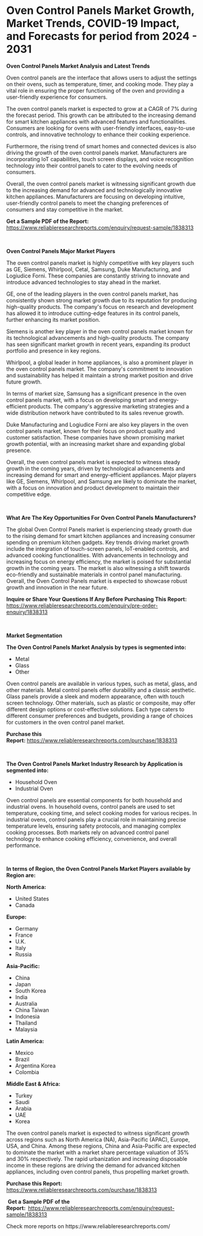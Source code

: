 <p><h1>Oven Control Panels Market Growth, Market Trends, COVID-19 Impact, and Forecasts for period from 2024 - 2031</h1></p><p><strong>Oven Control Panels Market Analysis and Latest Trends</strong></p>
<p><p>Oven control panels are the interface that allows users to adjust the settings on their ovens, such as temperature, timer, and cooking mode. They play a vital role in ensuring the proper functioning of the oven and providing a user-friendly experience for consumers.</p><p>The oven control panels market is expected to grow at a CAGR of 7% during the forecast period. This growth can be attributed to the increasing demand for smart kitchen appliances with advanced features and functionalities. Consumers are looking for ovens with user-friendly interfaces, easy-to-use controls, and innovative technology to enhance their cooking experience.</p><p>Furthermore, the rising trend of smart homes and connected devices is also driving the growth of the oven control panels market. Manufacturers are incorporating IoT capabilities, touch screen displays, and voice recognition technology into their control panels to cater to the evolving needs of consumers.</p><p>Overall, the oven control panels market is witnessing significant growth due to the increasing demand for advanced and technologically innovative kitchen appliances. Manufacturers are focusing on developing intuitive, user-friendly control panels to meet the changing preferences of consumers and stay competitive in the market.</p></p>
<p><strong>Get a Sample PDF of the Report:&nbsp;</strong> <a href="https://www.reliableresearchreports.com/enquiry/request-sample/1838313">https://www.reliableresearchreports.com/enquiry/request-sample/1838313</a></p>
<p>&nbsp;</p>
<p><strong>Oven Control Panels Major Market Players</strong></p>
<p><p>The oven control panels market is highly competitive with key players such as GE, Siemens, Whirlpool, Cetal, Samsung, Duke Manufacturing, and Logiudice Forni. These companies are constantly striving to innovate and introduce advanced technologies to stay ahead in the market.</p><p>GE, one of the leading players in the oven control panels market, has consistently shown strong market growth due to its reputation for producing high-quality products. The company's focus on research and development has allowed it to introduce cutting-edge features in its control panels, further enhancing its market position.</p><p>Siemens is another key player in the oven control panels market known for its technological advancements and high-quality products. The company has seen significant market growth in recent years, expanding its product portfolio and presence in key regions.</p><p>Whirlpool, a global leader in home appliances, is also a prominent player in the oven control panels market. The company's commitment to innovation and sustainability has helped it maintain a strong market position and drive future growth.</p><p>In terms of market size, Samsung has a significant presence in the oven control panels market, with a focus on developing smart and energy-efficient products. The company's aggressive marketing strategies and a wide distribution network have contributed to its sales revenue growth.</p><p>Duke Manufacturing and Logiudice Forni are also key players in the oven control panels market, known for their focus on product quality and customer satisfaction. These companies have shown promising market growth potential, with an increasing market share and expanding global presence. </p><p>Overall, the oven control panels market is expected to witness steady growth in the coming years, driven by technological advancements and increasing demand for smart and energy-efficient appliances. Major players like GE, Siemens, Whirlpool, and Samsung are likely to dominate the market, with a focus on innovation and product development to maintain their competitive edge.</p></p>
<p>&nbsp;</p>
<p><strong>What Are The Key Opportunities For Oven Control Panels Manufacturers?</strong></p>
<p><p>The global Oven Control Panels market is experiencing steady growth due to the rising demand for smart kitchen appliances and increasing consumer spending on premium kitchen gadgets. Key trends driving market growth include the integration of touch-screen panels, IoT-enabled controls, and advanced cooking functionalities. With advancements in technology and increasing focus on energy efficiency, the market is poised for substantial growth in the coming years. The market is also witnessing a shift towards eco-friendly and sustainable materials in control panel manufacturing. Overall, the Oven Control Panels market is expected to showcase robust growth and innovation in the near future.</p></p>
<p><strong>Inquire or Share Your Questions If Any Before Purchasing This Report:</strong> <a href="https://www.reliableresearchreports.com/enquiry/pre-order-enquiry/1838313">https://www.reliableresearchreports.com/enquiry/pre-order-enquiry/1838313</a></p>
<p>&nbsp;</p>
<p><strong>Market Segmentation</strong></p>
<p><strong>The Oven Control Panels Market Analysis by types is segmented into:</strong></p>
<p><ul><li>Metal</li><li>Glass</li><li>Other</li></ul></p>
<p><p>Oven control panels are available in various types, such as metal, glass, and other materials. Metal control panels offer durability and a classic aesthetic. Glass panels provide a sleek and modern appearance, often with touch screen technology. Other materials, such as plastic or composite, may offer different design options or cost-effective solutions. Each type caters to different consumer preferences and budgets, providing a range of choices for customers in the oven control panel market.</p></p>
<p><strong>Purchase this Report:&nbsp;</strong><a href="https://www.reliableresearchreports.com/purchase/1838313">https://www.reliableresearchreports.com/purchase/1838313</a></p>
<p>&nbsp;</p>
<p><strong>The Oven Control Panels Market Industry Research by Application is segmented into:</strong></p>
<p><ul><li>Household Oven</li><li>Industrial Oven</li></ul></p>
<p><p>Oven control panels are essential components for both household and industrial ovens. In household ovens, control panels are used to set temperature, cooking time, and select cooking modes for various recipes. In industrial ovens, control panels play a crucial role in maintaining precise temperature levels, ensuring safety protocols, and managing complex cooking processes. Both markets rely on advanced control panel technology to enhance cooking efficiency, convenience, and overall performance.</p></p>
<p>&nbsp;</p>
<p><strong>In terms of Region, the Oven Control Panels Market Players available by Region are:</strong></p>
<p>
    <p> <strong> North America: </strong>
        <ul>
            <li>United States</li>
            <li>Canada</li>
        </ul>
        </p> 
    <p> <strong> Europe: </strong>
        <ul>
            <li>Germany</li>
            <li>France</li>
            <li>U.K.</li>
            <li>Italy</li>
            <li>Russia</li>
        </ul>
        </p> 
    <p> <strong> Asia-Pacific: </strong>
        <ul>
            <li>China</li>
            <li>Japan</li>
            <li>South Korea</li>
            <li>India</li>
            <li>Australia</li>
            <li>China Taiwan</li>
            <li>Indonesia</li>
            <li>Thailand</li>
            <li>Malaysia</li>
        </ul>
        </p> 
    <p> <strong> Latin America: </strong>
        <ul>
            <li>Mexico</li>
            <li>Brazil</li>
            <li>Argentina Korea</li>
            <li>Colombia</li>
        </ul>
        </p> 
    <p> <strong> Middle East & Africa: </strong>
        <ul>
            <li>Turkey</li>
            <li>Saudi</li>
            <li>Arabia</li>
            <li>UAE</li>
            <li>Korea</li>
        </ul>
    </p>
    </p>
<p><p>The oven control panels market is expected to witness significant growth across regions such as North America (NA), Asia-Pacific (APAC), Europe, USA, and China. Among these regions, China and Asia-Pacific are expected to dominate the market with a market share percentage valuation of 35% and 30% respectively. The rapid urbanization and increasing disposable income in these regions are driving the demand for advanced kitchen appliances, including oven control panels, thus propelling market growth.</p></p>
<p><strong>Purchase this Report: </strong><a href="https://www.reliableresearchreports.com/purchase/1838313">https://www.reliableresearchreports.com/purchase/1838313</a></p>
<p>&nbsp;<strong>Get a Sample PDF of the Report:&nbsp;&nbsp;</strong><a href="https://www.reliableresearchreports.com/enquiry/request-sample/1838313">https://www.reliableresearchreports.com/enquiry/request-sample/1838313</a></p>
<p><strong></strong></p>
<p>Check more reports on https://www.reliableresearchreports.com/</p>